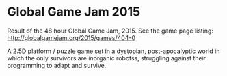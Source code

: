 # Global Game Jam 2015

Result of the 48 hour Global Game Jam, 2015. See the game page listing: http://globalgamejam.org/2015/games/404-0

A 2.5D platform / puzzle game set in a dystopian, post-apocalyptic world in which the only survivors are inorganic robotss, struggling against their programming to adapt and survive.
